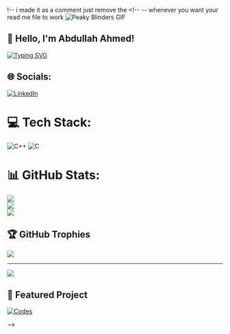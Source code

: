 !-- i made it as a comment just remove the <!-- -- whenever you want your read me file to work
![Peaky Blinders GIF](https://media.giphy.com/media/dZWP2LbFowjVNFSStJ/giphy.gif)


## 👋 Hello, I'm Abdullah Ahmed!  
[![Typing SVG](https://readme-typing-svg.herokuapp.com?font=Fira+Code&weight=500&size=22&pause=1000&color=F7A6A6&width=800&lines=Verilog+%7C+MATLAB+%7C+C+%7C+C%2B%2B+%7C+ModelSim;Cadence+%7C+Multisim+%7C+Proteus+%7C+Eclipse)](https://git.io/typing-svg)


## 🌐 Socials:
[![LinkedIn](https://img.shields.io/badge/LinkedIn-%230077B5.svg?logo=linkedin&logoColor=white)](https://linkedin.com/in/https://www.linkedin.com/in/abdullah-ahmed-786170286?utm_source=share&utm_campaign=share_via&utm_content=profile&utm_medium=android_app) 

# 💻 Tech Stack:
![C++](https://img.shields.io/badge/c++-%2300599C.svg?style=for-the-badge&logo=c%2B%2B&logoColor=white) ![C](https://img.shields.io/badge/c-%2300599C.svg?style=for-the-badge&logo=c&logoColor=white)
# 📊 GitHub Stats:
![](https://github-readme-stats.vercel.app/api?username=Abdullah-Ahmedd&theme=dark&hide_border=false&include_all_commits=true&count_private=false)<br/>
![](https://nirzak-streak-stats.vercel.app/?user=Abdullah-Ahmedd&theme=dark&hide_border=false)<br/>
![](https://github-readme-stats.vercel.app/api/top-langs/?username=Abdullah-Ahmedd&theme=dark&hide_border=false&include_all_commits=true&count_private=false&layout=compact)

## 🏆 GitHub Trophies
![](https://github-profile-trophy.vercel.app/?username=Abdullah-Ahmedd&theme=radical&no-frame=false&no-bg=false&margin-w=4)

---
[![](https://visitcount.itsvg.in/api?id=Abdullah-Ahmedd&icon=2&color=3)](https://visitcount.itsvg.in)


## 📌 Featured Project  
[![Codes](https://github-readme-stats.vercel.app/api/pin/?username=Abdullah-Ahmedd&repo=Codes&theme=tokyonight)](https://github.com/Abdullah-Ahmedd/Codes)

-->
